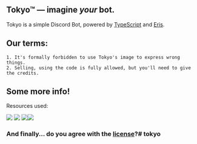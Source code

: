 ## Tokyo™ — imagine *your* bot.

Tokyo is a simple Discord Bot, powered by [TypeScript](https://www.typescriptlang.org/) and [Eris](https://abal.moe/Eris/).

## Our terms:
```
1. It's formally forbidden to use Tokyo's image to express wrong things.
2. Selling, using the code is fully allowed, but you'll need to give the credits.
```
## Some more info!
Resources used: 
<p align="left"> <img src="https://img.shields.io/badge/typescript-%23323330.svg?style=for-the-badge&logo=typescript&logoColor=%23F7DF1E"/> <img src="https://img.shields.io/badge/node.js-6DA55F?style=for-the-badge&logo=node.js&logoColor=white"/> <img src="https://img.shields.io/badge/express.js-%23404d59.svg?style=for-the-badge&logo=express&logoColor=%2361DAFB"/><img src="https://img.shields.io/badge/eris-%23323330.svg?style=for-the-badge&logo=discord&logoColor=blue"/>
</p>


### And finally... do you agree with the [license](https://github.com/inex1stent/tokyo/blob/main/LICENSE)?#   t o k y o  
 